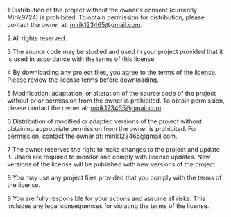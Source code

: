 1 Distribution of the project without the owner's consent (currently Mirik9724) is prohibited. To obtain permission for distribution, please contact the owner at: mirik123465@gmail.com.

2 All rights reserved.

3 The source code may be studied and used in your project provided that it is used in accordance with the terms of this license.

4 By downloading any project files, you agree to the terms of the license. Please review the license terms before downloading.

5 Modification, adaptation, or alteration of the source code of the project without prior permission from the owner is prohibited. To obtain permission, please contact the owner at: mirik123465@gmail.com.

6 Distribution of modified or adapted versions of the project without obtaining appropriate permission from the owner is prohibited. For permission, contact the owner at: mirik123465@gmail.com.

7 The owner reserves the right to make changes to the project and update it. Users are required to monitor and comply with license updates. New versions of the license will be published with new versions of the project.

8 You may use any project files provided that you comply with the terms of the license.

9 You are fully responsible for your actions and assume all risks. This includes any legal consequences for violating the terms of the license.
